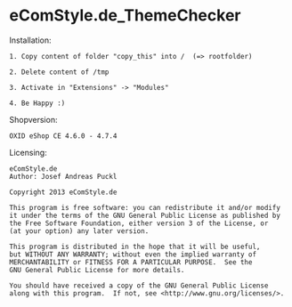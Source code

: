 eComStyle.de_ThemeChecker
==========================


Installation: 

    1. Copy content of folder "copy_this" into /  (=> rootfolder)
	
	2. Delete content of /tmp
	
	3. Activate in "Extensions" -> "Modules"

	4. Be Happy :)
	
Shopversion:

	OXID eShop CE 4.6.0 - 4.7.4
	
Licensing: 

	eComStyle.de
	Author: Josef Andreas Puckl

	Copyright 2013 eComStyle.de

    This program is free software: you can redistribute it and/or modify
    it under the terms of the GNU General Public License as published by
    the Free Software Foundation, either version 3 of the License, or
    (at your option) any later version.

    This program is distributed in the hope that it will be useful,
    but WITHOUT ANY WARRANTY; without even the implied warranty of
    MERCHANTABILITY or FITNESS FOR A PARTICULAR PURPOSE.  See the
    GNU General Public License for more details.

    You should have received a copy of the GNU General Public License
    along with this program.  If not, see <http://www.gnu.org/licenses/>.